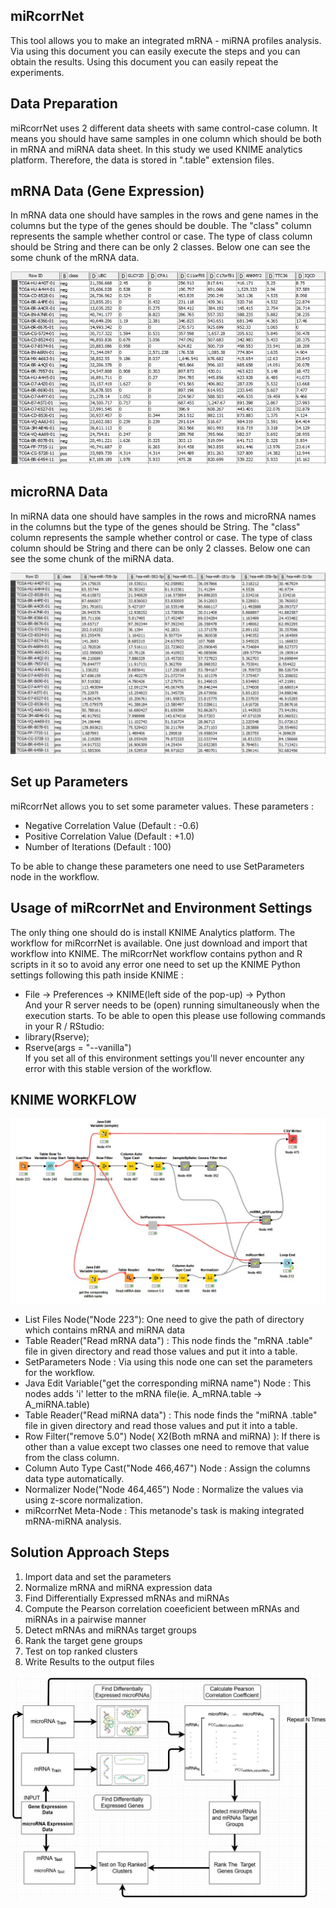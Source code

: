 ## miRcorrNet
This tool allows you to make an integrated mRNA - miRNA profiles analysis. Via using this document you can easily execute the steps and you can obtain the results. Using this document you can easily repeat the experiments.

## Data Preparation
miRcorrNet uses 2 different data sheets with same control-case column. It means you should have same samples in one column which should be both in mRNA and miRNA data sheet. In this study we used KNIME analytics platform. Therefore, the data is stored in ".table" extension files.

## mRNA Data (Gene Expression)
In mRNA data one should have samples in the rows and gene names in the columns but the type of the genes should be double. The "class" column represents the sample whether control or case. The type of class column should be String and there can be only 2 classes. Below one can see the some chunk of the mRNA data.
 
 ![alt text](https://github.com/gokhangoy/miRcorrNet/blob/master/Data%20Graphics/README%20Figures/mRNA_Data.JPG)
 
## microRNA Data
In miRNA data one should have samples in the rows and microRNA names in the columns but the type of the genes should be String. The "class" column represents the sample whether control or case. The type of class column should be String and there can be only 2 classes. Below one can see the some chunk of the miRNA data.

 ![alt text](https://github.com/gokhangoy/miRcorrNet/blob/master/Data%20Graphics/README%20Figures/miRNA_Data.JPG)

## Set up Parameters

miRcorrNet allows you to set some parameter values. These parameters :
- Negative Correlation Value (Default :  -0.6)
- Positive Correlation Value (Default :  +1.0)
- Number of Iterations       (Default :  100)

To be able to change these parameters one need to use SetParameters node in the workflow.

## Usage of miRcorrNet and Environment Settings

The only thing one should do is install KNIME Analytics platform. The workflow for miRcorrNet is available. One just download and import that workflow into KNIME. The miRcorrNet workflow contains python and R scripts in it so to avoid any error one need to set up the KNIME Python settings following this path inside KNIME : 
- File -> Preferences -> KNIME(left side of the pop-up) -> Python <br />
And your R server needs to be (open) running simultaneously when the execution starts. To be able to open this please use following commands in your R / RStudio:
- library(Rserve);
- Rserve(args = "--vanilla") <br />
If you set all of this environment settings you'll never encounter any error with this stable version of the workflow.

## KNIME WORKFLOW
 ![alt text](https://github.com/gokhangoy/miRcorrNet/blob/master/Data%20Graphics/README%20Figures/Latest_miRcorrNet_Workflow(v10).JPG)
 
 - List Files Node("Node 223"): One need to give the path of directory which contains mRNA and miRNA data
 - Table Reader("Read mRNA data") : This node finds the "mRNA .table" file in given directory and read those values and put it into a table.
 - SetParameters Node : Via using this node one can set the parameters for the workflow.
 - Java Edit Variable("get the corresponding miRNA name") Node : This nodes adds 'i' letter to the mRNA file(ie. A_mRNA.table -> A_miRNA.table)
 - Table Reader("Read miRNA data") : This node finds the "miRNA .table" file in given directory and read those values and put it into a table.
 - Row Filter("remove 5.0") Node( X2(Both mRNA and miRNA) ): If there is other than a value except two classes one need to remove that value from the class column.
 - Column Auto Type Cast("Node 466,467") Node : Assign the columns data type automatically.
 - Normalizer Node("Node 464,465") Node : Normalize the values via using z-score normalization.
 - miRcorrNet Meta-Node : This metanode's task is making integrated mRNA-miRNA analysis.

## Solution Approach Steps
1. Import data and set the parameters
2. Normalize mRNA and miRNA expression data
3. Find Differentially Expressed mRNAs and miRNAs
4. Compute the Pearson correlation coeeficient between mRNAs and miRNAs in a pairwise manner
5. Detect mRNAs and miRNAs target groups
6. Rank the target gene groups
7. Test on top ranked clusters
8. Write Results to the output files

![alt text](https://github.com/gokhangoy/miRcorrNet/blob/master/Data%20Graphics/README%20Figures/miRcorrNet_v2.jpg)
